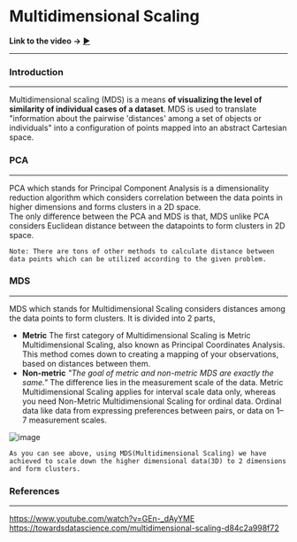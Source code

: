 # Multidimensional Scaling

**Link to the video** **→** [▶](https://youtu.be/ly5HfgqgYHw)

**********************

### Introduction 

********

Multidimensional scaling (MDS) is a means **of visualizing the level of similarity of individual cases of a dataset**. MDS is used to translate "information about the pairwise 'distances' among a set of objects or individuals" into a configuration of points mapped into an abstract Cartesian space.

### PCA 

*******

PCA which stands for Principal Component Analysis is a dimensionality reduction algorithm which considers correlation between the data points in higher dimensions and forms clusters in a 2D space.  
The only difference between the PCA and MDS is that, MDS unlike PCA considers Euclidean distance between the datapoints to form clusters in 2D space.

```
Note: There are tons of other methods to calculate distance between data points which can be utilized according to the given problem.
```
### MDS

*******

MDS which stands for Multidimensional Scaling considers distances among the data points to form clusters.
It is divided into 2 parts,
- **Metric** 
  The first category of Multidimensional Scaling is Metric Multidimensional Scaling, also known as Principal Coordinates Analysis. This method comes down to creating a mapping of your observations, based on distances between them.
- **Non-metric**
 *"The goal of metric and non-metric MDS are exactly the same."*
  The difference lies in the measurement scale of the data. Metric Multidimensional Scaling applies for interval scale data only, whereas you need Non-Metric Multidimensional Scaling for ordinal data. Ordinal data like data from expressing preferences between pairs, or data on 1–7 measurement scales.



![image](https://user-images.githubusercontent.com/30192967/139521838-5a2fc971-8980-4805-93e9-af76c4994afc.png)

```
As you can see above, using MDS(Multidimensional Scaling) we have achieved to scale down the higher dimensional data(3D) to 2 dimensions and form clusters.
```
### References

*******

https://www.youtube.com/watch?v=GEn-_dAyYME
https://towardsdatascience.com/multidimensional-scaling-d84c2a998f72

